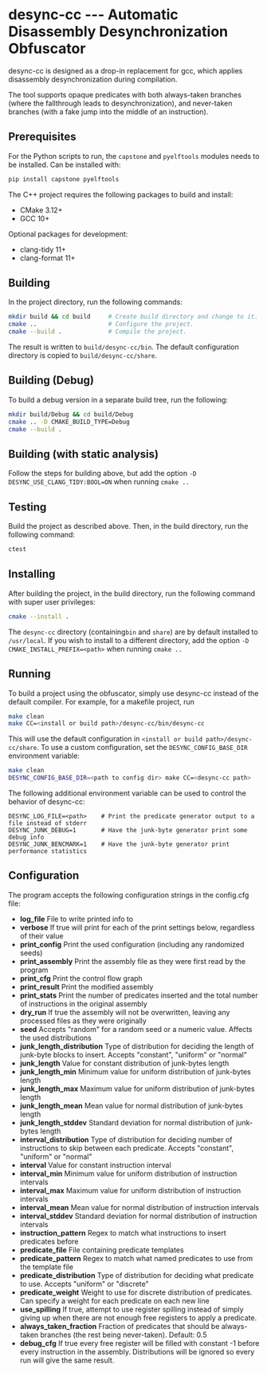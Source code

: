 # desync-cc --- Automatic Disassembly Desynchronization Obfuscator

desync-cc is designed as a drop-in replacement for gcc, which applies disassembly desynchronization during compilation. 

The tool supports opaque predicates with both always-taken branches (where the fallthrough leads to desynchronization), and never-taken branches (with a fake jump into the middle of an instruction).

## Prerequisites

For the Python scripts to run, the `capstone` and `pyelftools` modules needs to be installed.
Can be installed with:

```sh
pip install capstone pyelftools
```

The C++ project requires the following packages to build and install:

-   CMake 3.12+
-   GCC 10+

Optional packages for development:

-   clang-tidy 11+
-   clang-format 11+

## Building

In the project directory, run the following commands:

```sh
mkdir build && cd build     # Create build directory and change to it.
cmake ..                    # Configure the project.
cmake --build .             # Compile the project.
```

The result is written to `build/desync-cc/bin`. The default configuration directory is copied to `build/desync-cc/share`.

## Building (Debug)

To build a debug version in a separate build tree, run the following:

```sh
mkdir build/Debug && cd build/Debug
cmake .. -D CMAKE_BUILD_TYPE=Debug
cmake --build .
```

## Building (with static analysis)

Follow the steps for building above, but add the option `-D DESYNC_USE_CLANG_TIDY:BOOL=ON` when running `cmake ..`

## Testing

Build the project as described above.
Then, in the build directory, run the following command:

```sh
ctest
```

## Installing

After building the project, in the build directory, run the following command with super user privileges:

```sh
cmake --install .
```

The `desync-cc` directory (containing`bin` and `share`) are by default installed to `/usr/local`.
If you wish to install to a different directory, add the option `-D CMAKE_INSTALL_PREFIX=<path>` when running `cmake ..`

## Running

To build a project using the obfuscator, simply use desync-cc instead of the default compiler. For example, for a makefile project, run

```sh
make clean
make CC=<install or build path>/desync-cc/bin/desync-cc
```

This will use the default configuration in `<install or build path>/desync-cc/share`. To use a custom configuration, set the `DESYNC_CONFIG_BASE_DIR` environment variable:

```sh
make clean
DESYNC_CONFIG_BASE_DIR=<path to config dir> make CC=<desync-cc path>
```

The following additional environment variable can be used to control the behavior of desync-cc:

```
DESYNC_LOG_FILE=<path>    # Print the predicate generator output to a file instead of stderr
DESYNC_JUNK_DEBUG=1       # Have the junk-byte generator print some debug info
DESYNC_JUNK_BENCMARK=1    # Have the junk-byte generator print performance statistics
```

## Configuration

The program accepts the following configuration strings in the config.cfg file:

* **log_file** File to write printed info to
* **verbose** If true will print for each of the print settings below, regardless of their value
* **print_config** Print the used configuration (including any randomized seeds)
* **print_assembly** Print the assembly file as they were first read by the program
* **print_cfg** Print the control flow graph
* **print_result** Print the modified assembly
* **print_stats** Print the number of predicates inserted and the total number of instructions in the original assembly
* **dry_run** If true the assembly will not be overwritten, leaving any processed files as they were originally
* **seed** Accepts "random" for a random seed or a numeric value. Affects the used distributions
* **junk_length_distribution** Type of distribution for deciding the length of junk-byte blocks to insert. Accepts "constant", "uniform" or "normal"
* **junk_length** Value for constant distribution of junk-bytes length
* **junk_length_min** Minimum value for uniform distribution of junk-bytes length
* **junk_length_max** Maximum value for uniform distribution of junk-bytes length
* **junk_length_mean** Mean value for normal distribution of junk-bytes length
* **junk_length_stddev** Standard deviation for normal distribution of junk-bytes length
* **interval_distribution** Type of distribution for deciding number of instructions to skip between each predicate. Accepts "constant", "uniform" or "normal"
* **interval** Value for constant instruction interval
* **interval_min** Minimum value for uniform distribution of instruction intervals
* **interval_max** Maximum value for uniform distribution of instruction intervals
* **interval_mean** Mean value for normal distribution of instruction intervals
* **interval_stddev** Standard deviation for normal distribution of instruction intervals
* **instruction_pattern** Regex to match what instructions to insert predicates before
* **predicate_file** File containing predicate templates
* **predicate_pattern** Regex to match what named predicates to use from the template file
* **predicate_distribution** Type of distribution for deciding what predicate to use. Accepts "uniform" or "discrete"
* **predicate_weight** Weight to use for discrete distribution of predicates. Can specify a weight for each predicate on each new line
* **use_spilling** If true, attempt to use register spilling instead of simply giving up when there are not enough free registers to apply a predicate.
* **always_taken_fraction** Fraction of predicates that should be always-taken branches (the rest being never-taken). Default: 0.5
* **debug_cfg** If true every free register will be filled with constant -1 before every instruction in the assembly. Distributions will be ignored so every run will give the same result.

